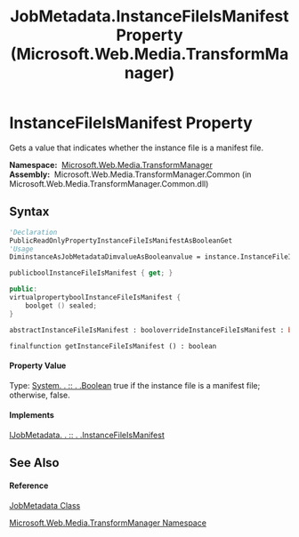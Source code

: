 ﻿---
title: JobMetadata.InstanceFileIsManifest Property  (Microsoft.Web.Media.TransformManager)
TOCTitle: InstanceFileIsManifest Property
ms:assetid: P:Microsoft.Web.Media.TransformManager.JobMetadata.InstanceFileIsManifest
ms:mtpsurl: https://msdn.microsoft.com/en-us/library/microsoft.web.media.transformmanager.jobmetadata.instancefileismanifest(v=VS.90)
ms:contentKeyID: 35520879
ms.date: 06/14/2012
mtps_version: v=VS.90
f1_keywords:
- Microsoft.Web.Media.TransformManager.JobMetadata.InstanceFileIsManifest
- Microsoft.Web.Media.TransformManager.JobMetadata.get_InstanceFileIsManifest
dev_langs:
- CSharp
- JScript
- VB
- FSharp
- c++
api_location:
- Microsoft.Web.Media.TransformManager.Common.dll
api_name:
- Microsoft.Web.Media.TransformManager.JobMetadata.get_InstanceFileIsManifest
- Microsoft.Web.Media.TransformManager.JobMetadata.InstanceFileIsManifest
api_type:
- Managed
topic_type:
- apiref
- kbSyntax
product_family_name: VS
ROBOTS: INDEX,FOLLOW
---

# InstanceFileIsManifest Property

Gets a value that indicates whether the instance file is a manifest file.

**Namespace:**  [Microsoft.Web.Media.TransformManager](microsoft-web-media-transformmanager-namespace.md)  
**Assembly:**  Microsoft.Web.Media.TransformManager.Common (in Microsoft.Web.Media.TransformManager.Common.dll)

## Syntax

``` vb
'Declaration
PublicReadOnlyPropertyInstanceFileIsManifestAsBooleanGet
'Usage
DiminstanceAsJobMetadataDimvalueAsBooleanvalue = instance.InstanceFileIsManifest
```

``` csharp
publicboolInstanceFileIsManifest { get; }
```

``` c++
public:
virtualpropertyboolInstanceFileIsManifest {
    boolget () sealed;
}
```

``` fsharp
abstractInstanceFileIsManifest : booloverrideInstanceFileIsManifest : bool
```

``` jscript
finalfunction getInstanceFileIsManifest () : boolean
```

#### Property Value

Type: [System. . :: . .Boolean](https://msdn.microsoft.com/en-us/library/a28wyd50\(v=vs.90\))  
true if the instance file is a manifest file; otherwise, false.  

#### Implements

[IJobMetadata. . :: . .InstanceFileIsManifest](ijobmetadata-instancefileismanifest-property-microsoft-web-media-transformmanager.md)  

## See Also

#### Reference

[JobMetadata Class](jobmetadata-class-microsoft-web-media-transformmanager.md)

[Microsoft.Web.Media.TransformManager Namespace](microsoft-web-media-transformmanager-namespace.md)

